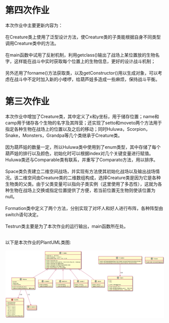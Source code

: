 第四次作业
========
本次作业中主要更新内容为：</br></br>
在Creature类上使用了泛型设计方法，使Creature类的子类能根据自身不同类型调用Creature类中的方法。</br></br>
在main函数中试用了反射机制，利用getclass()输出了战场上某位置放的生物名字，这样能在战斗中实时获取每个位置上的生物信息，更好的设计战斗机制；</br></br>
另外还用了forname()方法获取类，以及getConstructor()用以生成对象，可以考虑在战斗中不定时加入新的小喽啰，给葫芦娃多造成一些麻烦，保持战斗平衡。

第三次作业
========
本次作业中增加了Creature类，其中定义了x和y坐标，用于储存位置；name和camp用于储存各个生物的名字及其阵营；还实现了setto和moveto两个方法用于指定各种生物在战场上的位置以及之后的移动；同时Huluwa，Scorpion，Snake，Monsters，Grandpa等几个类继承于Creature类。</br></br>
因为葫芦娃的数量一定，所以Huluwa类中使用到了enum类型，其中存储了每个葫芦娃的排行以及颜色，初始化时可以根据index对几个关键变量进行赋值。Huluwa类还与Comparable类有联系，并重写了Comparato方法，用以排序。</br></br>
Space类负责建立二维空间战场，并实现有方法使其初始化战场以及输出战场情况。该二维空间由Creature类的二维数组构成，选择Creature类是因为它是各种生物类的父类。由于父类变量可以指向子类实例（这里使用了多态性），这就为各种生物在战场上交换或指定位置提供了方便，若当前位置无生物则使该位置为null。</br></br>
Formation类中定义了两个方法，分别实现了对坏人和好人进行布阵，各种阵型由switch语句决定。</br></br>
Testrun类主要是为了本次作业的运行输出，main函数所在处。</br></br>

以下是本次作业的PlantUML类图:</br></br>
![](https://github.com/yezhouguo/imgresource/raw/master/java-homework3.png)  
